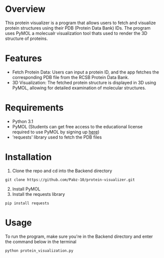 # Overview 
This protein visualizer is a program that allows users to fetch and visualize protein structures using their PDB (Protein Data Bank) IDs. 
The program uses PyMOL a molecualr visualization tool thats used to render the 3D structure of proteins.
# Features 
- Fetch Protein Data: Users can input a protein ID, and the app fetches the corresponding PDB file from the RCSB Protein Data Bank.
- 3D Visualization: The fetched protein structure is displayed in 3D using PyMOL, allowing for detailed examination of molecular structures.
# Requirements 
- Python 3.1
- PyMOL (Students can get free access to the educational license required to use PyMOL by signing up [here](https://pymol.org/edu/))
- 'requests' library used to fetch the PDB files
# Installation
1. Clone the repo and cd into the Backend directory
```
git clone https://github.com/Pabz-10/protein-visualizer.git
```
2. Install PyMOL
3. Install the requests library
```
pip install requests
```
# Usage 
To run the program, make sure you're in the Backend directory and enter the command below in the terminal
```
python protein_visualization.py
```

